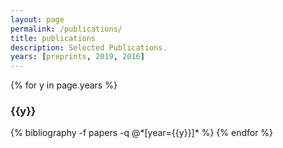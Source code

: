 ```yaml
---
layout: page
permalink: /publications/
title: publications
description: Selected Publications.
years: [preprints, 2019, 2016]
---
```


{% for y in page.years %}
  <h3 class="year">{{y}}</h3>
  {% bibliography -f papers -q @*[year={{y}}]* %}
{% endfor %}
